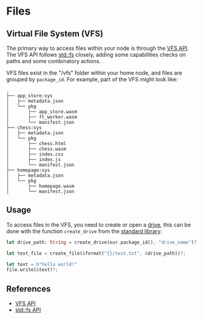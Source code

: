 # Files

## Virtual File System (VFS)

The primary way to access files within your node is through the [VFS API](./apis/vfs.md).
The VFS API follows [std::fs](https://doc.rust-lang.org/std/fs/index.html) closely, adding some capabilities checks on paths and some combinatory actions.

VFS files exist in the "/vfs" folder within your home node, and files are grouped by `package_id`.
For example, part of the VFS might look like:

```text
.
├── app_store:sys
│   ├── metadata.json
│   └── pkg
│       ├── app_store.wasm
│       ├── ft_worker.wasm
│       └── manifest.json
├── chess:sys
│   ├── metadata.json
│   └── pkg
│       ├── chess.html
│       ├── chess.wasm
│       ├── index.css
│       ├── index.js
│       └── manifest.json
├── homepage:sys
│   ├── metadata.json
│   └── pkg
│       ├── homepage.wasm
│       └── manifest.json
```

## Usage

To access files in the VFS, you need to create or open a [drive](./apis/vfs.md#drives), this can be done with the function `create_drive` from the [standard library](./process_stdlib/overview.md):

```rust
let drive_path: String = create_drive(our.package_id(), "drive_name")?;

let test_file = create_file(&format("{}/test.txt", &drive_path))?;

let text = b"hello world!"
file.write(&text)?;
```

## References

- [VFS API](./apis/vfs.md)
- [std::fs API](https://doc.rust-lang.org/std/fs/index.html)
